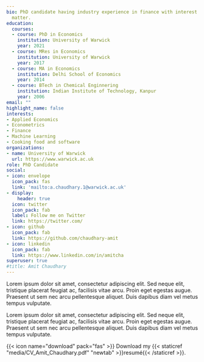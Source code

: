 ```yaml
---
bio: PhD candidate having industry experience in finance with interest in econometrics and statistics. 
  matter.
education:
  courses:
  - course: PhD in Economics
    institution: University of Warwick
    year: 2021
  - course: MRes in Economics 
    institution: University of Warwick
    year: 2017
  - course: MA in Economics
    institution: Delhi School of Economics
    year: 2014
  - course: BTech in Chemical Enginnering 
    institution: Indian Institute of Technology, Kanpur 
    year: 2006
email: ""
highlight_name: false
interests:
- Applied Economics
- Econometrics 
- Finance 
- Machine Learning
- Cooking food and software
organizations:
- name: University of Warwick
  url: https://www.warwick.ac.uk
role: PhD Candidate
social:
- icon: envelope
  icon_pack: fas
  link: 'mailto:a.chaudhary.1@warwick.ac.uk'
- display:
    header: true
  icon: twitter
  icon_pack: fab
  label: Follow me on Twitter
  link: https://twitter.com/
- icon: github
  icon_pack: fab
  link: https://github.com/chaudhary-amit
- icon: linkedin
  icon_pack: fab
  link: https://www.linkedin.com/in/amitcha
superuser: true
#title: Amit Chaudhary
---
```


Lorem ipsum dolor sit amet, consectetur adipiscing elit. Sed neque elit, tristique placerat feugiat ac, facilisis vitae arcu. Proin eget egestas augue. Praesent ut sem nec arcu pellentesque aliquet. Duis dapibus diam vel metus tempus vulputate.

Lorem ipsum dolor sit amet, consectetur adipiscing elit. Sed neque elit, tristique placerat feugiat ac, facilisis vitae arcu. Proin eget egestas augue. Praesent ut sem nec arcu pellentesque aliquet. Duis dapibus diam vel metus tempus vulputate.

{{< icon name="download" pack="fas" >}} Download my {{< staticref "media/CV_Amit_Chaudhary.pdf" "newtab" >}}resumé{{< /staticref >}}.
